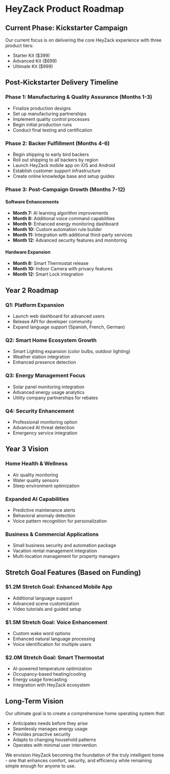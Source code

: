 # HeyZack Product Roadmap

## Current Phase: Kickstarter Campaign

Our current focus is on delivering the core HeyZack experience with three product tiers:
- Starter Kit ($399)
- Advanced Kit ($699)
- Ultimate Kit ($999)

## Post-Kickstarter Delivery Timeline

### Phase 1: Manufacturing & Quality Assurance (Months 1-3)
- Finalize production designs
- Set up manufacturing partnerships
- Implement quality control processes
- Begin initial production runs
- Conduct final testing and certification

### Phase 2: Backer Fulfillment (Months 4-6)
- Begin shipping to early bird backers
- Roll out shipping to all backers by region
- Launch HeyZack mobile app on iOS and Android
- Establish customer support infrastructure
- Create online knowledge base and setup guides

### Phase 3: Post-Campaign Growth (Months 7-12)

#### Software Enhancements
- **Month 7:** AI learning algorithm improvements
- **Month 8:** Additional voice command capabilities
- **Month 9:** Enhanced energy monitoring dashboard
- **Month 10:** Custom automation rule builder
- **Month 11:** Integration with additional third-party services
- **Month 12:** Advanced security features and monitoring

#### Hardware Expansion
- **Month 8:** Smart Thermostat release
- **Month 10:** Indoor Camera with privacy features
- **Month 12:** Smart Lock integration

## Year 2 Roadmap

### Q1: Platform Expansion
- Launch web dashboard for advanced users
- Release API for developer community
- Expand language support (Spanish, French, German)

### Q2: Smart Home Ecosystem Growth
- Smart Lighting expansion (color bulbs, outdoor lighting)
- Weather station integration
- Enhanced presence detection

### Q3: Energy Management Focus
- Solar panel monitoring integration
- Advanced energy usage analytics
- Utility company partnerships for rebates

### Q4: Security Enhancement
- Professional monitoring option
- Advanced AI threat detection
- Emergency service integration

## Year 3 Vision

### Home Health & Wellness
- Air quality monitoring
- Water quality sensors
- Sleep environment optimization

### Expanded AI Capabilities
- Predictive maintenance alerts
- Behavioral anomaly detection
- Voice pattern recognition for personalization

### Business & Commercial Applications
- Small business security and automation package
- Vacation rental management integration
- Multi-location management for property managers

## Stretch Goal Features (Based on Funding)

### $1.2M Stretch Goal: Enhanced Mobile App
- Additional language support
- Advanced scene customization
- Video tutorials and guided setup

### $1.5M Stretch Goal: Voice Enhancement
- Custom wake word options
- Enhanced natural language processing
- Voice identification for multiple users

### $2.0M Stretch Goal: Smart Thermostat
- AI-powered temperature optimization
- Occupancy-based heating/cooling
- Energy usage forecasting
- Integration with HeyZack ecosystem

## Long-Term Vision

Our ultimate goal is to create a comprehensive home operating system that:
- Anticipates needs before they arise
- Seamlessly manages energy usage
- Provides proactive security
- Adapts to changing household patterns
- Operates with minimal user intervention

We envision HeyZack becoming the foundation of the truly intelligent home - one that enhances comfort, security, and efficiency while remaining simple enough for anyone to use.
